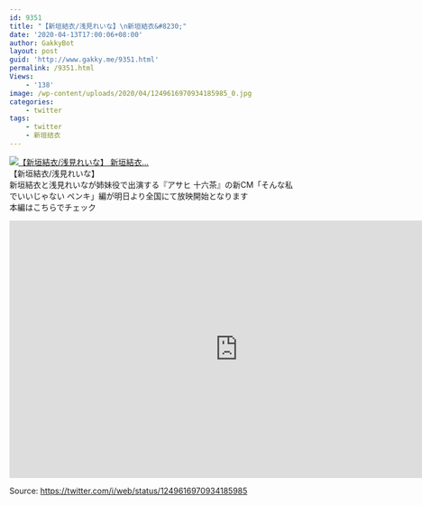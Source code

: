 ```yaml
---
id: 9351
title: "【新垣結衣/浅見れいな】\n新垣結衣&#8230;"
date: '2020-04-13T17:00:06+08:00'
author: GakkyBot
layout: post
guid: 'http://www.gakky.me/9351.html'
permalink: /9351.html
Views:
    - '138'
image: /wp-content/uploads/2020/04/1249616970934185985_0.jpg
categories:
    - twitter
tags:
    - twitter
    - 新垣结衣
---
```


[![【新垣結衣/浅見れいな】
新垣結衣...](http://www.yui-aragaki.org/wp-content/uploads/2020/04/1249616970934185985_0.jpg)](http://www.yui-aragaki.org/wp-content/uploads/2020/04/1249616970934185985_0.jpg)  
【新垣結衣/浅見れいな】  
新垣結衣と浅見れいなが姉妹役で出演する『アサヒ 十六茶』の新CM「そんな私でいいじゃない ペンキ」編が明日より全国にて放映開始となります  
本編はこちらでチェック  
<iframe allow="accelerometer; autoplay; encrypted-media; gyroscope; picture-in-picture" allowfullscreen="" frameborder="0" height="456" loading="lazy" src="https://www.youtube.com/embed/ld8kqOCIBe0?feature=oembed" width="810"></iframe>  
  
Source: <https://twitter.com/i/web/status/1249616970934185985>